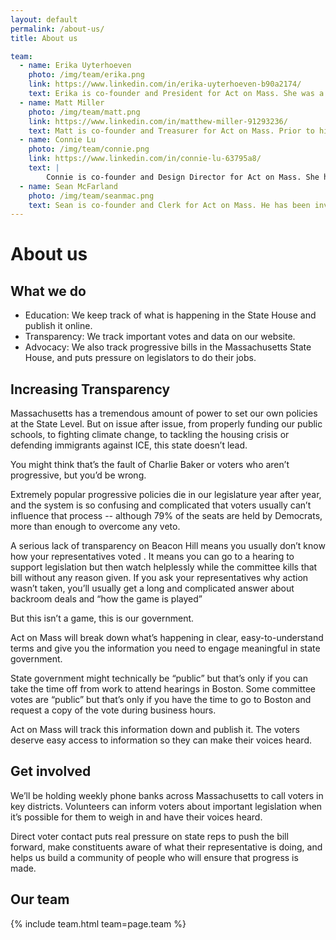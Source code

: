 ```yaml
---
layout: default
permalink: /about-us/
title: About us

team:
  - name: Erika Uyterhoeven
    photo: /img/team/erika.png
    link: https://www.linkedin.com/in/erika-uyterhoeven-b90a2174/
    text: Erika is co-founder and President for Act on Mass. She was a National Organizing Director for Bernie 2016 and was Head of Digital and Data of Momentum, supporting the 2017 UK snap election for Labour and Jeremy Corbyn. Most recently, she consulted with Marshall Ganz on expanding public narrative and organizing workshop trainings in the US. Erika lives in Cambridge.
  - name: Matt Miller
    photo: /img/team/matt.png
    link: https://www.linkedin.com/in/matthew-miller-91293236/
    text: Matt is co-founder and Treasurer for Act on Mass. Prior to his work at Act on Mass, he has held positions as Field Director and Campaign manager on local electoral races (City Council & State Rep) in the Boston area.  Matt is heavily involved in grassroots organizing on various issues especially housing & single-payer healthcare.  Matt lives in Brighton.
  - name: Connie Lu
    photo: /img/team/connie.png
    link: https://www.linkedin.com/in/connie-lu-63795a8/
    text: |
        Connie is co-founder and Design Director for Act on Mass. She has volunteered for local, state, and national electoral and advocacy campaigns and community planning projects. She works as an environmental consultant and enjoys art and design. Connie lives in Somerville.
  - name: Sean McFarland
    photo: /img/team/seanmac.png
    text: Sean is co-founder and Clerk for Act on Mass. He has been involved in a volunteer and organizer capacity with a variety of local, state, and national electoral and advocacy campaigns. Sean lives in Cambridge.
---
```


# About us

## What we do

- Education: We keep track of what is happening in the State House and publish it online.
- Transparency: We track important votes and data on our website.
- Advocacy: We also track progressive bills in the Massachusetts State House, and puts pressure on legislators to do their jobs.

## Increasing Transparency

Massachusetts has a tremendous amount of power to set our own policies at the State Level.  But on issue after issue, from properly funding our public schools, to fighting climate change, to tackling the housing crisis or defending immigrants against ICE, this state doesn’t lead.

You might think that’s the fault of Charlie Baker or voters who aren’t progressive, but you’d be wrong.

Extremely popular progressive policies die in our legislature year after year, and the system is so confusing and complicated that voters usually can’t influence that process -- although 79% of the seats are held by Democrats, more than enough to overcome any veto.

A serious lack of transparency on Beacon Hill means you usually don’t know how your representatives voted .  It means you can go to a hearing to support legislation but then watch helplessly while the committee kills that bill without any reason given.  If you ask your representatives why action wasn’t taken, you’ll usually get a long and complicated answer about backroom deals and “how the game is played”

But this isn’t a game, this is our government.

Act on Mass will break down what’s happening in clear, easy-to-understand terms and give you the information you need to engage meaningful in state government.

State government might technically be “public” but that’s only if you can take the time off from work to attend hearings in Boston.  Some committee votes are “public” but that’s only if you have the time to go to Boston and request a copy of the vote during business hours.

Act on Mass will track this information down and publish it.  The voters deserve easy access to information so they can make their voices heard.

## Get involved

We’ll be holding weekly phone banks across Massachusetts to call voters in key districts. Volunteers can inform voters about important legislation when it’s possible for them to weigh in and have their voices heard.

Direct voter contact puts real pressure on state reps to push the bill forward, make constituents aware of what their representative is doing, and helps us build a community of people who will ensure that progress is made.

## Our team

{% include team.html team=page.team %}



